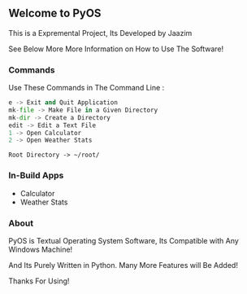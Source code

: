 ## Welcome to PyOS

This is a Expremental Project, Its Developed by Jaazim

See Below More More Information on How to Use The Software!

### Commands

Use These Commands in The Command Line :

```python
e -> Exit and Quit Application
mk-file -> Make File in a Given Directory
mk-dir -> Create a Directory
edit -> Edit a Text File
1 -> Open Calculator
2 -> Open Weather Stats

```
`Root Directory -> ~/root/`

### In-Build Apps
- Calculator
- Weather Stats

### About

PyOS is Textual Operating System Software, Its Compatible with Any Windows Machine!

And Its Purely Written in Python. Many More Features will Be Added!    

Thanks For Using!

